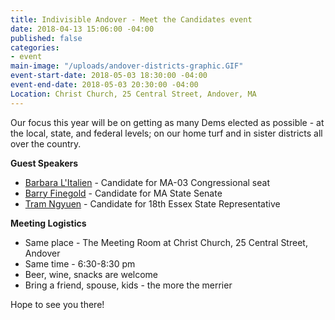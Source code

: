 ```yaml
---
title: Indivisible Andover - Meet the Candidates event
date: 2018-04-13 15:06:00 -04:00
published: false
categories:
- event
main-image: "/uploads/andover-districts-graphic.GIF"
event-start-date: 2018-05-03 18:30:00 -04:00
event-end-date: 2018-05-03 20:30:00 -04:00
Location: Christ Church, 25 Central Street, Andover, MA
---
```


Our focus this year will be on getting as many Dems elected as possible - at the local, state, and federal levels; on our home turf and in sister districts all over the country.

**Guest Speakers**
* [Barbara L'Italien](http://teambarbara.com/) - Candidate for MA-03 Congressional seat
* [Barry Finegold](https://www.barryfinegold.com/) - Candidate for MA State Senate
* [Tram Ngyuen](http://votetram.com/) - Candidate for 18th Essex State Representative

**Meeting Logistics**
* Same place - The Meeting Room at Christ Church, 25 Central Street, Andover
* Same time - 6:30-8:30 pm
* Beer, wine, snacks are welcome
* Bring a friend, spouse, kids - the more the merrier

Hope to see you there!